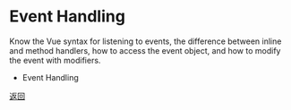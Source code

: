 # Event Handling

Know the Vue syntax for listening to events, the difference between inline and method handlers, how to access the event object, and how to modify the event with modifiers.

- Event Handling

[返回](/Vue_Certification/README.md)
